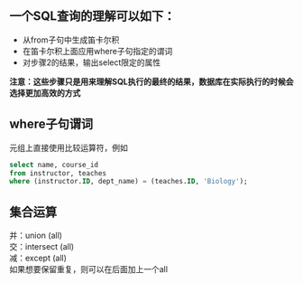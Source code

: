 ## 一个SQL查询的理解可以如下：  
* 从from子句中生成笛卡尔积
* 在笛卡尔积上面应用where子句指定的谓词
* 对步骤2的结果，输出select限定的属性

**注意：这些步骤只是用来理解SQL执行的最终的结果，数据库在实际执行的时候会选择更加高效的方式**


## where子句谓词
元组上直接使用比较运算符，例如
```sql
select name, course_id 
from instructor, teaches
where (instructor.ID, dept_name) = (teaches.ID, 'Biology');
```

## 集合运算
并：union (all)  
交：intersect  (all)  
减：except (all)  
如果想要保留重复，则可以在后面加上一个all